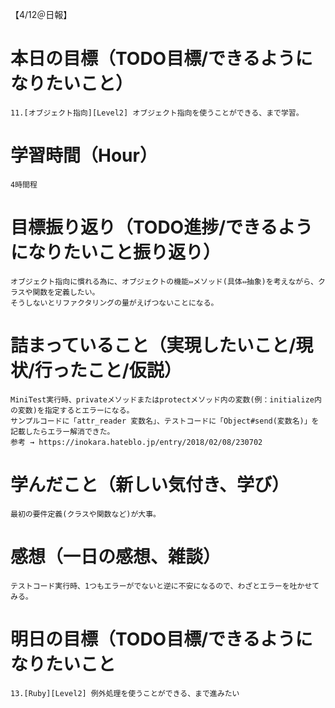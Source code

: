 【4/12＠日報】
# 本日の目標（TODO目標/できるようになりたいこと）
    11.[オブジェクト指向][Level2] オブジェクト指向を使うことができる、まで学習。
# 学習時間（Hour）
    4時間程
# 目標振り返り（TODO進捗/できるようになりたいこと振り返り）
    オブジェクト指向に慣れる為に、オブジェクトの機能⇔メソッド(具体⇔抽象)を考えながら、クラスや関数を定義したい。
    そうしないとリファクタリングの量がえげつないことになる。
# 詰まっていること（実現したいこと/現状/行ったこと/仮説）
    MiniTest実行時、privateメソッドまたはprotectメソッド内の変数(例：initialize内の変数)を指定するとエラーになる。
    サンプルコードに「attr_reader 変数名」、テストコードに「Object#send(変数名)」を記載したらエラー解消できた。
    参考 → https://inokara.hateblo.jp/entry/2018/02/08/230702
# 学んだこと（新しい気付き、学び）
    最初の要件定義(クラスや関数など)が大事。
# 感想（一日の感想、雑談）
    テストコード実行時、1つもエラーがでないと逆に不安になるので、わざとエラーを吐かせてみる。
# 明日の目標（TODO目標/できるようになりたいこと
    13.[Ruby][Level2] 例外処理を使うことができる、まで進みたい
